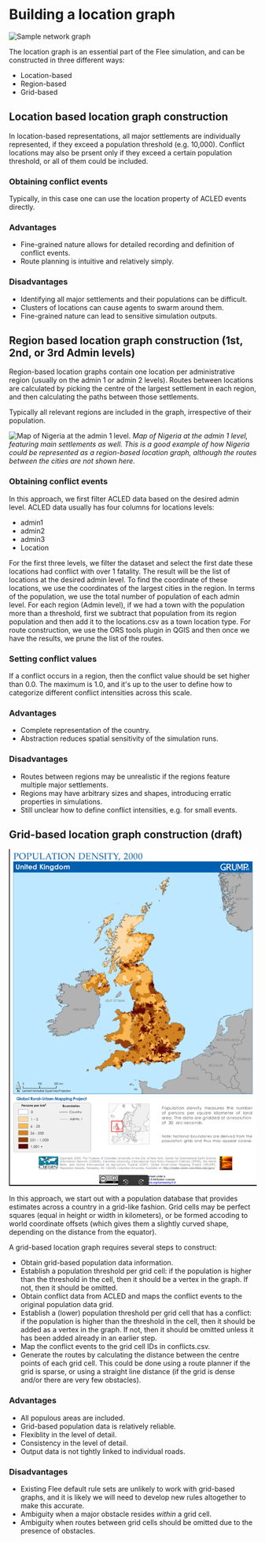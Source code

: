 # Building a location graph

![Sample network graph](images/network.png)

The location graph is an essential part of the Flee simulation, and can be constructed in three different ways:

* Location-based
* Region-based
* Grid-based

## Location based location graph construction

In location-based representations, all major settlements are individually represented, if they exceed a population threshold (e.g. 10,000). Conflict locations may also be prsent only if they exceed a certain population threshold, or all of them could be included.

### Obtaining conflict events
Typically, in this case one can use the location property of ACLED events directly.

### Advantages

* Fine-grained nature allows for detailed recording and definition of conflict events.
* Route planning is intuitive and relatively simply.

### Disadvantages

* Identifying all major settlements and their populations can be difficult.
* Clusters of locations can cause agents to swarm around them.
* Fine-grained nature can lead to sensitive simulation outputs.
       
## Region based location graph construction (1st, 2nd, or 3rd Admin levels)

Region-based location graphs contain one location per administrative region (usually on the admin 1 or admin 2 levels). Routes between locations are calculated by picking 
the centre of the largest settlement in each region, and then calculating the paths between those settlements.

Typically all relevant regions are included in the graph, irrespective of their population.

![Map of Nigeria at the admin 1 level.](images/nigeria_adm1.png)
*Map of Nigeria at the admin 1 level, featuring main settlements as well. This is a good example of how Nigeria could be represented as a region-based location graph, although the routes between the cities are not shown here.*

### Obtaining conflict events
In this approach, we first filter ACLED data based on the desired admin level. ACLED data usually has four columns for locations levels: 

* admin1    
* admin2    
* admin3    
* Location

For the first three levels, we filter the dataset and select the first date these locations had conflict with over 1 fatality. The result will be the list of locations at the desired admin level. To find the coordinate of these locations, we use the coordinates of the largest cities in the region. In terms of the population, we use the total number of population of each admin level.
For each region (Admin level), if we had a town with the population more than a threshold, first we subtract that population from its region population and then add it to the locations.csv as a town location type.
For route construction, we use the ORS tools plugin in QGIS and then once we have the results, we prune the list of the routes.

### Setting conflict values

If a conflict occurs in a region, then the conflict value should be set higher than 0.0. The maximum is 1.0, and it's up to the user to define how to categorize different conflict intensities across this scale.

### Advantages

* Complete representation of the country.
* Abstraction reduces spatial sensitivity of the simulation runs.

### Disadvantages

* Routes between regions may be unrealistic if the regions feature multiple major settlements.
* Regions may have arbitrary sizes and shapes, introducing erratic properties in simulations.
* Still unclear how to define conflict intensities, e.g. for small events.

## Grid-based location graph construction (draft)

![Example population grid of the UK. Source: Columbia University](images/popgriduk.png)

In this approach, we start out with a population database that provides estimates across a country in a grid-like fashion. Grid cells may be perfect squares (equal in height or width in kilometers), or be formed accoding to world coordinate offsets (which gives them a slightly curved shape, depending on the distance from the equator).

A grid-based location graph requires several steps to construct:

* Obtain grid-based population data information.
* Establish a population threshold per grid cell: if the population is higher than the threshold in the cell, then it should be a vertex in the graph. If not, then it should be omitted.
* Obtain conflict data from ACLED and maps the conflict events to the original population data grid.
* Establish a (lower) population threshold per grid cell that has a conflict: if the population is higher than the threshold in the cell, then it should be added as a vertex in the graph. If not, then it should be omitted unless it has been added already in an earlier step.
* Map the conflict events to the grid cell IDs in conflicts.csv.
* Generate the routes by calculating the distance between the centre points of each grid cell. This could be done using a route planner if the grid is sparse, or using a straight line distance (if the grid is dense and/or there are very few obstacles).

### Advantages

* All populous areas are included.
* Grid-based population data is relatively reliable.
* Flexiblity in the level of detail.
* Consistency in the level of detail.
* Output data is not tightly linked to individual roads.

### Disadvantages

* Existing Flee default rule sets are unlikely to work with grid-based graphs, and it is likely we will need to develop new rules altogether to make this accurate.
* Ambiguity when a major obstacle resides *within* a grid cell.
* Ambiguity when routes between grid cells should be omitted due to the presence of obstacles.
